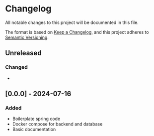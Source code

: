 # Changelog

All notable changes to this project will be documented in this file.

The format is based on [Keep a Changelog](https://keepachangelog.com/en/1.1.0/),
and this project adheres to [Semantic Versioning](https://semver.org/spec/v2.0.0.html).

## Unreleased

### Changed
- 

## [0.0.0] - 2024-07-16

### Added
- Boilerplate spring code
- Docker compose for backend and database
- Basic documentation